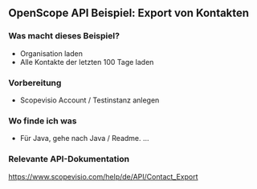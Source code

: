 ## OpenScope API Beispiel: Export von Kontakten

### Was macht dieses Beispiel? 

- Organisation laden
- Alle Kontakte der letzten 100 Tage laden

### Vorbereitung

- Scopevisio Account / Testinstanz anlegen 

### Wo finde ich was

- Für Java, gehe nach Java / Readme.
...

### Relevante API-Dokumentation

https://www.scopevisio.com/help/de/API/Contact_Export 

 


